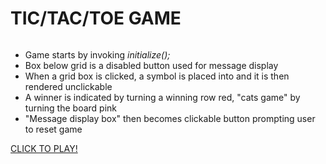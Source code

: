 # TIC/TAC/TOE GAME

<img scr="https://i.pinimg.com/originals/81/bb/b2/81bbb2b5759c4fd98b04f467f26d4e4b.png"></img>

- Game starts by invoking *initialize();*  
- Box below grid is a disabled button used for message display
- When a grid box is clicked, a symbol is placed into and it is then rendered unclickable  
- A winner is indicated by turning a winning row red, "cats game" by turning the board pink  
- "Message display box" then becomes clickable button prompting user to reset game

<a href="https://h-b8.github.io/tic-tac-toe-game/">CLICK TO PLAY!</a>
